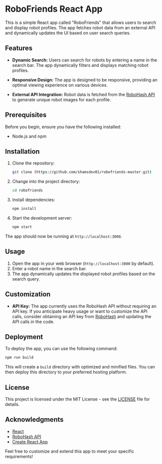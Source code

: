 # RoboFriends React App

This is a simple React app called "RoboFriends" that allows users to search and display robot profiles. The app fetches robot data from an external API and dynamically updates the UI based on user search queries.

## Features

- **Dynamic Search:** Users can search for robots by entering a name in the search bar. The app dynamically filters and displays matching robot profiles.

- **Responsive Design:** The app is designed to be responsive, providing an optimal viewing experience on various devices.

- **External API Integration:** Robot data is fetched from the [RoboHash API](https://robohash.org/) to generate unique robot images for each profile.

## Prerequisites

Before you begin, ensure you have the following installed:

- Node.js and npm

## Installation

1. Clone the repository:

    ```bash
    git clone (https://github.com/shamsdev01/robofriends-master.git)
    ```

2. Change into the project directory:

    ```bash
    cd robofriends
    ```

3. Install dependencies:

    ```bash
    npm install
    ```

4. Start the development server:

    ```bash
    npm start
    ```

The app should now be running at `http://localhost:3000`.

## Usage

1. Open the app in your web browser (`http://localhost:3000` by default).
2. Enter a robot name in the search bar.
3. The app dynamically updates the displayed robot profiles based on the search query.

## Customization

- **API Key:** The app currently uses the RoboHash API without requiring an API key. If you anticipate heavy usage or want to customize the API calls, consider obtaining an API key from [RoboHash](https://robohash.org/) and updating the API calls in the code.

## Deployment

To deploy the app, you can use the following command:

```bash
npm run build
```

This will create a `build` directory with optimized and minified files. You can then deploy this directory to your preferred hosting platform.

## License

This project is licensed under the MIT License - see the [LICENSE](LICENSE) file for details.

## Acknowledgments

- [React](https://reactjs.org/)
- [RoboHash API](https://robohash.org/)
- [Create React App](https://create-react-app.dev/)

Feel free to customize and extend this app to meet your specific requirements!
